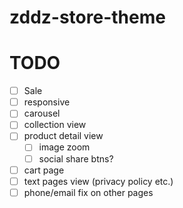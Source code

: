 # zddz-store-theme

# TODO

- [ ] Sale
- [ ] responsive
- [ ] carousel
- [ ] collection view
- [ ] product detail view
  - [ ] image zoom
  - [ ] social share btns?
- [ ] cart page
- [ ] text pages view (privacy policy etc.)
- [ ] phone/email fix on other pages
